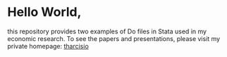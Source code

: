 # Hello World,
this repository provides two examples of Do files in Stata used in my economic research.
To see the papers and presentations, please visit my private homepage: [tharcisio](https://tharcisio-leone.com/)
